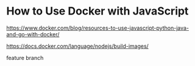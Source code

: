# How to Use Docker with JavaScript

https://www.docker.com/blog/resources-to-use-javascript-python-java-and-go-with-docker/

https://docs.docker.com/language/nodejs/build-images/

feature branch

